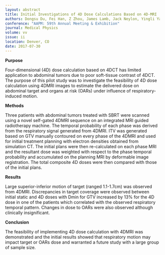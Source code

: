 ```yaml
---
layout: abstract
title: Initial Investigations of 4D Dose Calculations Based on 4D-MRI
authors: Dongsu Du, Fei Han, Z Zhou, James Lamb, Jack Neylon, Yingli Yang, Peng Hu, Ann Raldow, Daniel A. Low, and Minsong Cao
conference: "AAPM: 59th Annual Meeting & Exhibition"
journal: Medical Physics
volume: vv
issue: ii
location: Denver, CO
date: 2017-07-30
---
```

**Purpose**

Four-dimensional (4D) dose calculation based on 4DCT has limited application to abdominal tumors due to poor soft-tissue contrast of 4DCT. The purpose of this pilot study was to investigate the feasibility of 4D dose calculation using 4DMRI images to estimate the delivered dose on abdominal target and organs at risk (OARs) under influence of respiratory-induced motion.

**Methods**

Three patients with abdominal tumors treated with SBRT were scanned using a novel self-gated 4DMRI sequence on an integrated MRI guided radiotherapy machine. The temporal probability of each phase was derived from the respiratory signal generated from 4DMRI. ITV was generated based on GTV manually contoured on every phase of the 4DMRI and used for initial treatment planning with electron densities obtained from simulation CT. The initial plans were then re-calculated on each phase MRI and the resultant dose was weighted with respect to the phase temporal probability and accumulated on the planning MRI by deformable image registration. The total composite 4D doses were then compared with those of the initial plans. 

**Results**

Large superior-inferior motion of target (ranged 1.1-1.7cm) was observed from 4DMRI. Discrepancies in target coverage were observed between initial static and 4D doses with Dmin for GTV increased by 13% for the 4D dose in one of the patients which correlated with the observed respiratory temporal pattern. Changes in dose to OARs were also observed although clinically insignificant. 

**Conclusion**

The feasibility of implementing 4D dose calculation with 4DMRI was demonstrated and the initial results showed that respiratory motion may impact target or OARs dose and warranted a future study with a large group of sample size. 
